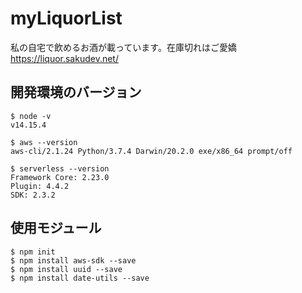 # myLiquorList

私の自宅で飲めるお酒が載っています。在庫切れはご愛嬌  
https://liquor.sakudev.net/

## 開発環境のバージョン

```
$ node -v
v14.15.4
```

```
$ aws --version
aws-cli/2.1.24 Python/3.7.4 Darwin/20.2.0 exe/x86_64 prompt/off
```
```
$ serverless --version
Framework Core: 2.23.0
Plugin: 4.4.2
SDK: 2.3.2
```

## 使用モジュール

```
$ npm init
$ npm install aws-sdk --save
$ npm install uuid --save
$ npm install date-utils --save
```
